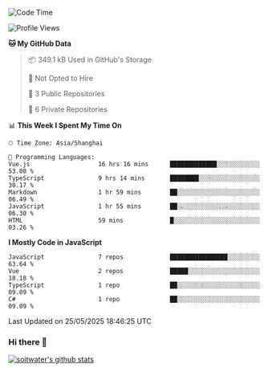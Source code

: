 <!--START_SECTION:waka-->
![Code Time](http://img.shields.io/badge/Code%20Time-5%2C060%20hrs%2049%20mins-blue)

![Profile Views](http://img.shields.io/badge/Profile%20Views-0-blue)

**🐱 My GitHub Data** 

> 📦 349.1 kB Used in GitHub's Storage 
 > 
> 🚫 Not Opted to Hire
 > 
> 📜 3 Public Repositories 
 > 
> 🔑 6 Private Repositories 
 > 
📊 **This Week I Spent My Time On** 

```text
🕑︎ Time Zone: Asia/Shanghai

💬 Programming Languages: 
Vue.js                   16 hrs 16 mins      █████████████░░░░░░░░░░░░   53.08 % 
TypeScript               9 hrs 14 mins       ████████░░░░░░░░░░░░░░░░░   30.17 % 
Markdown                 1 hr 59 mins        ██░░░░░░░░░░░░░░░░░░░░░░░   06.49 % 
JavaScript               1 hr 55 mins        ██░░░░░░░░░░░░░░░░░░░░░░░   06.30 % 
HTML                     59 mins             █░░░░░░░░░░░░░░░░░░░░░░░░   03.26 % 
```

**I Mostly Code in JavaScript** 

```text
JavaScript               7 repos             ████████████████░░░░░░░░░   63.64 % 
Vue                      2 repos             █████░░░░░░░░░░░░░░░░░░░░   18.18 % 
TypeScript               1 repo              ██░░░░░░░░░░░░░░░░░░░░░░░   09.09 % 
C#                       1 repo              ██░░░░░░░░░░░░░░░░░░░░░░░   09.09 % 
```




 Last Updated on 25/05/2025 18:46:25 UTC
<!--END_SECTION:waka-->

### Hi there 👋
[![soitwater's github stats](https://github-readme-stats.vercel.app/api?username=soitwater)](https://github.com/soitwater/github-readme-stats)
